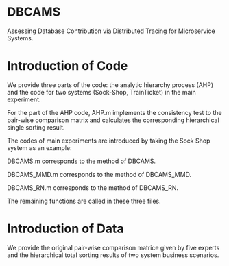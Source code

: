 # DBCAMS

Assessing Database Contribution via Distributed Tracing for Microservice Systems.

# Introduction of Code

We provide three parts of the code: the analytic hierarchy process (AHP) and the code for two systems (Sock-Shop, TrainTicket) in the main experiment.

For the part of the AHP code, AHP.m implements the consistency test to the pair-wise comparison matrix and calculates the corresponding hierarchical single sorting result.

The codes of main experiments are introduced by taking the Sock Shop system as an example:

DBCAMS.m corresponds to the method of DBCAMS.

DBCAMS_MMD.m corresponds to the method of DBCAMS_MMD.

DBCAMS_RN.m corresponds to the method of DBCAMS_RN.

The remaining functions are called in these three files.



# Introduction of Data

We provide the original pair-wise comparison matrice given by five experts and the hierarchical total sorting results of two system business scenarios.

